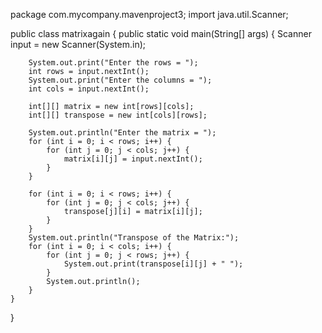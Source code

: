 package com.mycompany.mavenproject3;
import java.util.Scanner;

public class matrixagain {
    public static void main(String[] args) {
        Scanner input = new Scanner(System.in);

        System.out.print("Enter the rows = ");
        int rows = input.nextInt();
        System.out.print("Enter the columns = ");
        int cols = input.nextInt();

        int[][] matrix = new int[rows][cols];
        int[][] transpose = new int[cols][rows]; 

        System.out.println("Enter the matrix = ");
        for (int i = 0; i < rows; i++) {
            for (int j = 0; j < cols; j++) {
                matrix[i][j] = input.nextInt();
            }
        }

        for (int i = 0; i < rows; i++) {
            for (int j = 0; j < cols; j++) {
                transpose[j][i] = matrix[i][j]; 
            }
        }
        System.out.println("Transpose of the Matrix:");
        for (int i = 0; i < cols; i++) {
            for (int j = 0; j < rows; j++) {
                System.out.print(transpose[i][j] + " ");
            }
            System.out.println();
        }     
    }
}
